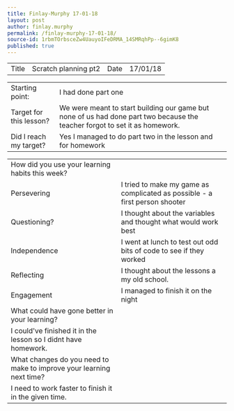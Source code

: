 ```yaml
---
title: Finlay-Murphy 17-01-18
layout: post
author: finlay.murphy
permalink: /finlay-murphy-17-01-18/
source-id: 1rbmTOrbsceZw4UauyoIFeDRMA_14SMRqhPp--6gimK8
published: true
---
```

<table>
  <tr>
    <td>Title</td>
    <td>Scratch planning pt2</td>
    <td>Date</td>
    <td>17/01/18</td>
  </tr>
</table>


<table>
  <tr>
    <td>Starting point:</td>
    <td>I had done part one </td>
  </tr>
  <tr>
    <td>Target for this lesson?</td>
    <td>We were meant to start building our game but none of us had done part two because the teacher forgot to set it as homework.</td>
  </tr>
  <tr>
    <td>Did I reach my target? </td>
    <td>Yes I managed to do part two in the lesson and for homework </td>
  </tr>
</table>


<table>
  <tr>
    <td>How did you use your learning habits this week?</td>
    <td></td>
  </tr>
  <tr>
    <td>Persevering</td>
    <td>I tried to make my game as complicated as possible - a first person shooter</td>
  </tr>
  <tr>
    <td>Questioning?</td>
    <td>I thought about the variables and thought what would work best</td>
  </tr>
  <tr>
    <td>Independence</td>
    <td>I went at lunch to test out odd bits of code to see if they worked </td>
  </tr>
  <tr>
    <td>Reflecting</td>
    <td>I thought about the lessons a my old school.</td>
  </tr>
  <tr>
    <td>Engagement</td>
    <td>I managed to finish it on the night</td>
  </tr>
  <tr>
    <td>What could have gone better in your learning?</td>
    <td></td>
  </tr>
  <tr>
    <td>I could've finished it in the lesson so I didnt have homework.</td>
    <td></td>
  </tr>
  <tr>
    <td>What changes do you need to make to improve your learning next time?</td>
    <td></td>
  </tr>
  <tr>
    <td>I need to work faster to finish it in the given time.</td>
    <td></td>
  </tr>
</table>


